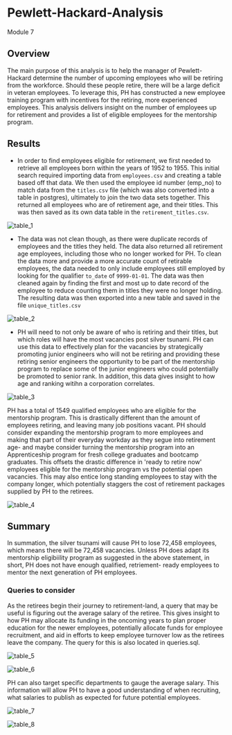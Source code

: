 # Pewlett-Hackard-Analysis
Module 7

## Overview

The main purpose of this analysis is to help the manager of Pewlett-Hackard
determine the number of upcoming employees who will be retiring from the 
workforce. Should these people retire, there will be a large deficit in 
veteran employees. To leverage this, PH has constructed a new employee training
program with incentives for the retiring, more experienced employees. This 
analysis delivers insight on the number of employees up for retirement and
provides a list of eligible employees for the mentorship program.

## Results

- In order to find employees eligible for retirement, we first needed to retrieve all employees born within the years of 1952 to 1955. This initial search required importing data from `employees.csv` and creating a table based off that data. We then used the employee id number (emp_no) to match data from the `titles.csv` file (which was also converted into a table in postgres),
ultimately to join the two data sets together. This returned all employees who 
are of retirement age, and their titles. This was then saved as its own data
table in the `retirement_titles.csv`.

![table_1](./images/retirement_titles.png)

- The data was not clean though, as there were duplicate records of employees and the titles they held. The data also returned all retirement age employees, 
including those who no longer worked for PH. To clean the data more and provide
a more accurate count of retirable employees, the data needed to only include 
employees still employed by looking for the qualifier `to_date` of `9999-01-01`.
The data was then cleaned again by finding the first and most up to date record
of the employee to reduce counting them in titles they were no longer holding.
The resulting data was then exported into a new table and saved in the file
`unique_titles.csv`

![table_2](./images/unique_titles.png)

- PH will need to not only be aware of who is retiring and their titles, but which roles will have the most vacancies post silver tsunami. PH can use this data to effectively plan for the vacancies by strategically promoting junior engineers who will not be retiring and providing these retiring senior engineers the opportunity to be part of the mentorship program to replace some of the junior engineers who could potentially be promoted to senior rank. In addition, this data gives insight to how age and ranking witihn a corporation correlates.

![table_3](./images/retiring_titles.PNG)

PH has a total of 1549 qualified employees who are eligible for the mentorship program. This is drastically different than the amount of employees retiring, and leaving many job positions vacant. PH should consider expanding the mentorship program to more employees and making that part of their everyday workday as they segue into retirement age- and maybe consider turning the mentorship program into an Apprenticeship program for fresh college graduates and bootcamp graduates. This offsets the drastic difference in 'ready to retire now' employees eligible for the mentorship program vs the potential open vacancies. This may also entice long standing employees to stay with the company longer, which potentially staggers the cost of retirement packages supplied by PH to the retirees.

![table_4](./images/retirement_mentorship.PNG)

## Summary

In summation, the silver tsunami will cause PH to lose 72,458 employees, which means there will be 72,458 vacancies. Unless PH does adapt its mentorship eligibiility program as suggested in the above statement, in short, PH does not have enough qualified, retriement- ready employees to mentor the next generation of PH employees.

### Queries to consider

As the retirees begin their journey to retirement-land, a query that may be useful is figuring out the average salary of the retiree. This gives insight to how PH may allocate its funding in the oncoming years to plan proper education for the newer employees, potentially allocate funds for employee recruitment, and aid in efforts to keep employee turnover low as the retirees leave the company. The query for this is also located in queries.sql.

![table_5](./images/average_salary_query.PNG)

![table_6](./images/average.PNG)

PH can also target specific departments to gauge the average salary. This information will allow PH to have a good understanding of when recruiting, what salaries to publish as expected for future potential employees.

![table_7](./images/extra_query_2.PNG)

![table_8](./images/average_per_department.PNG)

